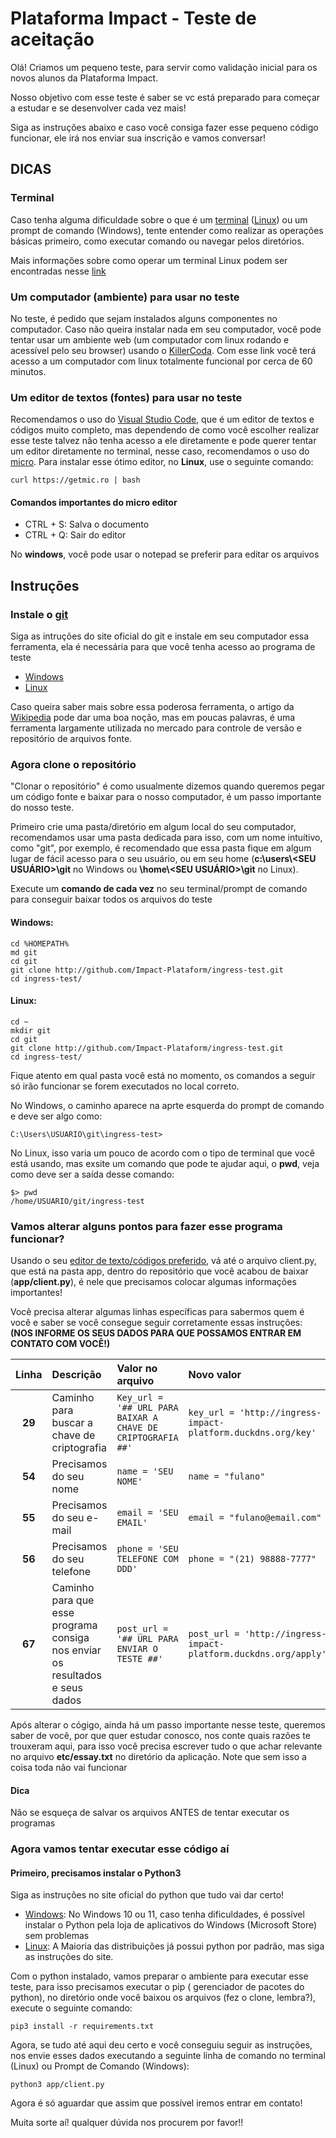 # Plataforma Impact - Teste de aceitação

Olá! Criamos um pequeno teste, para servir como validação inicial para os novos alunos da Plataforma Impact.

Nosso objetivo com esse teste é saber se vc está preparado para começar a estudar e se desenvolver cada vez mais!

Siga as instruções abaixo e caso você consiga fazer esse pequeno código funcionar, ele irá nos enviar sua inscrição e
vamos conversar!

## DICAS

### Terminal

Caso tenha alguma dificuldade sobre o que é
um [terminal](http://impactwiki.duckdns.org/pt-br/conteudos/linux/terminal) ([Linux](http://impactwiki.duckdns.org/pt-br/conteudos/linux/historia))
ou um prompt de comando (Windows), tente entender como realizar as operações básicas primeiro, como executar comando ou
navegar pelos diretórios.

Mais informações sobre como operar um terminal Linux podem ser encontradas
nesse [link](https://www.techtudo.com.br/noticias/2012/04/aprenda-os-comandos-basicos-do-linux.ghtml)

### Um computador (ambiente) para usar no teste

No teste, é pedido que sejam instalados alguns componentes no computador. Caso não queira instalar nada em seu
computador, você pode tentar usar um ambiente web (um computador com linux rodando e acessível pelo seu browser) usando
o [KillerCoda](https://killercoda.com/playgrounds/scenario/ubuntu). Com esse link você terá acesso a um computador com
linux totalmente funcional por cerca de 60 minutos.

### Um editor de textos (fontes) para usar no teste

Recomendamos o uso do [Visual Studio Code](https://code.visualstudio.com/), que é um editor de textos e códigos muito
completo, mas dependendo de como você escolher realizar esse teste talvez não tenha acesso a ele diretamente e pode
querer tentar um editor diretamente no terminal, nesse caso, recomendamos o uso
do [micro](https://micro-editor.github.io/). Para instalar esse ótimo editor, no <b>Linux</b>, use o seguinte comando:

```
curl https://getmic.ro | bash
```

#### Comandos importantes do micro editor

* CTRL + S: Salva o documento
* CTRL + Q: Sair do editor

No <b>windows</b>, você pode usar o notepad se preferir para editar os arquivos

## Instruções

### Instale o [git ](https://pt.wikipedia.org/wiki/Git)

Siga as intruções do site oficial do git e instale em seu computador essa ferramenta, ela é necessária para que você
tenha acesso ao programa de teste

* [Windows](https://git-scm.com/download/windows)
* [Linux](https://git-scm.com/download/linux)

Caso queira saber mais sobre essa poderosa ferramenta, o artigo da [Wikipedia](https://pt.wikipedia.org/wiki/Git) pode
dar uma boa noção, mas em poucas palavras, é uma ferramenta largamente utilizada no mercado para controle de versão e
repositório de arquivos fonte.

### Agora clone o repositório

"Clonar o repositório" é como usualmente dizemos quando queremos pegar um código fonte e baixar para o nosso computador,
é um passo importante do nosso teste.

Primeiro crie uma pasta/diretório em algum local do seu computador, recomendamos usar uma pasta dedicada para isso, com
um nome intuítivo, como "git", por exemplo, é recomendado que essa pasta fique em algum lugar de fácil acesso para o seu
usuário, ou em seu home (<b>c:\users\\<SEU USUÁRIO>\git</b> no Windows ou <b>\home\\<SEU USUÁRIO>\git</b> no Linux).

Execute um <b>comando de cada vez</b> no seu terminal/prompt de comando para conseguir baixar todos os arquivos do teste

#### Windows:

```  
cd %HOMEPATH%
md git
cd git
git clone http://github.com/Impact-Plataform/ingress-test.git
cd ingress-test/ 
```

#### Linux:

```  
cd ~
mkdir git
cd git
git clone http://github.com/Impact-Plataform/ingress-test.git
cd ingress-test/ 
```

Fique atento em qual pasta você está no momento, os comandos a seguir só irão funcionar se forem executados no local
correto.

No Windows, o caminho aparece na aprte esquerda do prompt de comando e deve ser algo como:

```
C:\Users\USUARIO\git\ingress-test>
```

No Linux, isso varia um pouco de acordo com o tipo de terminal que você está usando, mas exsite um comando que pode te
ajudar aqui, o <b>pwd</b>, veja como deve ser a saída desse comando:

```
$> pwd
/home/USUARIO/git/ingress-test
```

### Vamos alterar alguns pontos para fazer esse programa funcionar?

Usando o seu [editor de texto/códigos preferido](https://code.visualstudio.com/), vá até o arquivo client.py, que está
na pasta app, dentro do repositório que você acabou de baixar (<b>app/client.py</b>), é nele que precisamos colocar
algumas informações importantes!

Você precisa alterar algumas linhas específicas para sabermos quem é você e saber se você consegue seguir corretamente
essas instruções:
<b>(NOS INFORME OS SEUS DADOS PARA QUE POSSAMOS ENTRAR EM CONTATO COM VOCÊ!)</b>

| Linha  | Descrição                                                                    | Valor no arquivo                                                | Novo valor                                                          |
|:------:|:-----------------------------------------------------------------------------|:----------------------------------------------------------------|:--------------------------------------------------------------------|
| **29** | Caminho para buscar a chave de criptografia                                  | ```Key_url = '## URL PARA BAIXAR A CHAVE DE CRIPTOGRAFIA ##'``` | ```key_url = 'http://ingress-impact-platform.duckdns.org/key'```    |
| **54** | Precisamos do seu nome                                                       | ```name = 'SEU NOME'```                                         | ```name = "fulano"```                                               |
| **55** | Precisamos do seu e-mail                                                     | ```email = 'SEU EMAIL'```                                       | ```email = "fulano@email.com"```                                    |
| **56** | Precisamos do seu telefone                                                   | ```phone = 'SEU TELEFONE COM DDD'```                            | ```phone = "(21) 98888-7777"```                                     |
| **67** | Caminho para que esse programa consiga nos enviar os resultados e seus dados | ```post_url = '## URL PARA ENVIAR O TESTE ##'```                | ```post_url = 'http://ingress-impact-platform.duckdns.org/apply'``` |


Após alterar o cógigo, ainda há um passo importante nesse teste, queremos saber de você, por que quer estudar conosco,
nos conte quais razões te trouxeram aqui, para isso você precisa escrever tudo o que achar relevante no arquivo <b>
etc/essay.txt</b> no diretório da aplicação. Note que sem isso a coisa toda não vai funcionar

#### Dica

Não se esqueça de salvar os arquivos ANTES de tentar executar os programas

### Agora vamos tentar executar esse código aí

#### Primeiro, precisamos instalar o Python3

Siga as instruções no site oficial do python que tudo vai dar certo!

* [Windows](https://python.org.br/instalacao-windows/): No Windows 10 ou 11, caso tenha dificuldades, é possível
  instalar o Python pela loja de aplicativos do Windows (Microsoft Store) sem problemas
* [Linux](https://python.org.br/instalacao-linux/): A Maioria das distribuições já possui python por padrão, mas siga as
  instruções do site.

Com o python instalado, vamos preparar o ambiente para executar esse teste, para isso precisamos executar o pip (
gerenciador de pacotes do python), no diretório onde você baixou os arquivos (fez o clone, lembra?), execute o seguinte
comando:

```
pip3 install -r requirements.txt
```

Agora, se tudo até aqui deu certo e você conseguiu seguir as instruções, nos envie esses dados executando a seguinte
linha de comando no terminal (Linux) ou Prompt de Comando (Windows):

```
python3 app/client.py
```

Agora é só aguardar que assim que possível iremos entrar em contato!

Muita sorte aí! qualquer dúvida nos procurem por favor!!